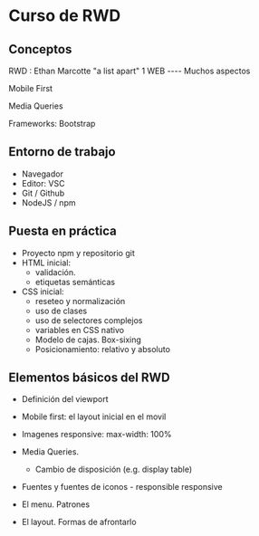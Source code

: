 # Curso de RWD #

## Conceptos ##

RWD : Ethan Marcotte "a list apart"
1 WEB ---- Muchos aspectos

Mobile First

Media Queries

Frameworks: Bootstrap

## Entorno de trabajo ##

- Navegador
- Editor: VSC
- Git / Github
- NodeJS / npm

## Puesta en práctica ##

- Proyecto npm y repositorio git
- HTML inicial:
    - validación. 
    - etiquetas semánticas
- CSS inicial: 
    - reseteo y normalización
    - uso de clases
    - uso de selectores complejos
    - variables en CSS nativo
    - Modelo de cajas. Box-sixing
    - Posicionamiento: relativo y absoluto

## Elementos básicos del RWD ##

- Definición del viewport
- Mobile first: el layout inicial en el movil
- Imagenes responsive: max-width: 100%
- Media Queries.
    - Cambio de disposición (e.g. display table)
- Fuentes y fuentes de iconos - responsible responsive

- El menu. Patrones
- El layout. Formas de afrontarlo